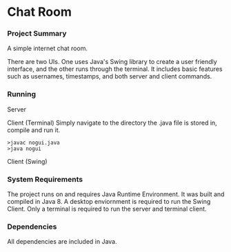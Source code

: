 # Chat Room

### Project Summary
A simple internet chat room.

There are two UIs. One uses Java's Swing library to create a user friendly interface, and the other runs through the terminal. It includes basic features such as usernames, timestamps, and both server and client commands.

### Running
Server

Client (Terminal)
Simply navigate to the directory the .java file is stored in, compile and run it.
~~~~
>javac nogui.java
>java nogui
~~~~

Client (Swing)

### System Requirements
The project runs on and requires Java Runtime Environment. It was built and compiled in Java 8. A desktop enviornment is required to run the Swing Client. Only a terminal is required to run the server and terminal client.

### Dependencies
All dependencies are included in Java.
